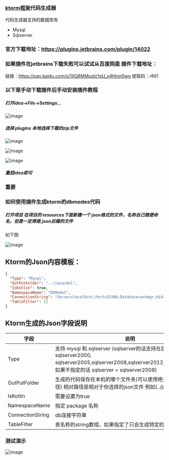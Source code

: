 
### [ktorm框架](https://github.com/vincentlauvlwj/Ktorm)代码生成器

代码生成器支持的数据库有 
- Mysql
- Sqlserver

### 官方下载地址：https://plugins.jetbrains.com/plugin/14022

### 如果插件在jetbrains下载失败可以试试从百度网盘 插件下载地址：
链接：https://pan.baidu.com/s/1XQ8MMuglz1gU_x4Hjnn0wg 
提取码：r861


### 以下是手动下载插件后手动安装插件教程

#####  打开idea->File->Settings...

![image](https://images4.c-ctrip.com/target/zb0n1e000001fr6eq9640.png)


##### 选择 plugins 本地选择下载的zip文件

![image](https://images4.c-ctrip.com/target/zb0p1e000001fr92h36F3.png)


![image](https://images4.c-ctrip.com/target/zb021e000001fz753AD11.png)

![image](https://images4.c-ctrip.com/target/zb0b1e000001fuiaiE9BF.png)

##### 重启idea即可

### 重要
### 如何使用插件生成ktorm的dbmodes代码

##### 打开项目 在项目的 resources下面新建一个 json格式的文件，名称自己随便命名，但是一定得是.json后缀的文件

如下图

![image](https://images4.c-ctrip.com/target/zb091e000001fuiuv5945.png)


## Ktorm的Json内容模板：
```json
{
  "Type": "Mysql",
  "OutPutFolder": "../java/dal",
  "IsKotlin": true,
  "NamespaceName": "DbModel",
  "ConnectionString": "Server=localhost;Port=53306;Database=antmgr;Uid=root;Pwd=123456;charset=utf8;SslMode=none",
  "TableFilter": []
}
```

## Ktorm生成的Json字段说明
字段 | 说明
---|---
Type | 支持 mysql 和 sqlserver (sqlserver的话支持在后面指定版本号：sqlserver2000, sqlserver2005,sqlserver2008,sqlserver2012,sqlserver2017，如果不指定的话 sqlserver = sqlserver2008)
OutPutFolder| 生成的代码保存在本机的哪个文件夹(可以使用绝对路径和相对路径) 相对路径是相对于你选择的json文件 例如(../java)
IsKotlin| 需要设置为true
NamespaceName| 指定 package 名称
ConnectionString| db连接字符串
TableFilter| 表名称的string数组，如果指定了只会生成特定的表的代码


### 测试演示

![image](https://images4.c-ctrip.com/target/zb0w1e000001fy5pm2190.gif)

